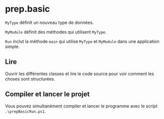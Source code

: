 # prep.basic

`MyType` définit un nouveau type de données.

`MyModule` définit des méthodes qui utilisent `MyType`.

`Run` inclut la méthode `main` qui utilise `MyType` et `MyModule` dans une application simple.

## Lire
Ouvrir les différentes classes et lire le code source pour voir comment les choses sont structurées.

## Compiler et lancer le projet
Vous pouvez simultanément compiler et lancer le programme avec le script `.\prepBasicRun.ps1`.